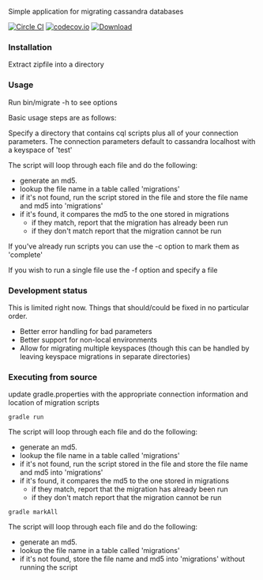 Simple application for migrating cassandra databases

[![Circle CI](https://circleci.com/gh/SmartThingsOSS/cassandra-migration/tree/master.svg?style=svg)](https://circleci.com/gh/SmartThingsOSS/cassandra-migration/tree/master)
[![codecov.io](https://codecov.io/github/SmartThingsOSS/cassandra-migration/coverage.svg?branch=master)](https://codecov.io/github/SmartThingsOSS/cassandra-migration?branch=master)
[![Download](https://api.bintray.com/packages/smartthingsoss/maven/smartthings.cassandra-migration/images/download.svg) ](https://bintray.com/smartthingsoss/maven/smartthings.cassandra-migration/_latestVersion)

### Installation
Extract zipfile into a directory

### Usage

Run bin/migrate -h to see options 

Basic usage steps are as follows:

Specify a directory that contains cql scripts plus all of your connection parameters.  The connection parameters default to cassandra localhost with a keyspace of 'test'

The script will loop through each file and do the following:
* generate an md5.
* lookup the file name in a table called 'migrations'
* if it's not found, run the script stored in the file and store the file name and md5 into 'migrations'
* if it's found, it compares the md5 to the one stored in migrations
	* if they match, report that the migration has already been run
	* if they don't match report that the migration cannot be run

If you've already run scripts you can use the -c option to mark them as 'complete'

If you wish to run a single file use the -f option and specify a file


### Development status
This is limited right now.  Things that should/could be fixed in no particular order.
* Better error handling for bad parameters
* Better support for non-local environments
* Allow for migrating multiple keyspaces (though this can be handled by leaving keyspace migrations in separate directories)


### Executing from source
update gradle.properties with the appropriate connection information and location of migration scripts

```gradle run```

The script will loop through each file and do the following:
* generate an md5.
* lookup the file name in a table called 'migrations'
* if it's not found, run the script stored in the file and store the file name and md5 into 'migrations'
* if it's found, it compares the md5 to the one stored in migrations
	* if they match, report that the migration has already been run
	* if they don't match report that the migration cannot be run

```gradle markAll```

The script will loop through each file and do the following:
* generate an md5.
* lookup the file name in a table called 'migrations'
* if it's not found, store the file name and md5 into 'migrations' without running the script




